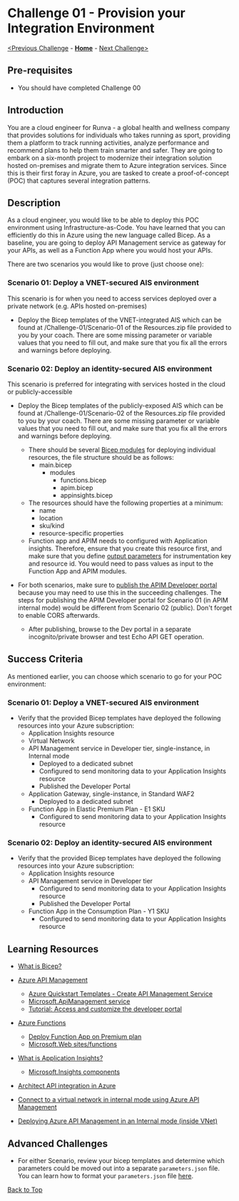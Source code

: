 # Challenge 01 - Provision your Integration Environment

[<Previous Challenge](./Challenge-00.md) - **[Home](../README.md)** - [Next Challenge>](./Challenge-02.md)

## Pre-requisites

- You should have completed Challenge 00

## Introduction
You are a cloud engineer for Runva - a global health and wellness company that provides solutions for individuals who takes running as sport, providing them a platform to track running activities, analyze performance and recommend plans to help them train smarter and safer.  They are going to embark on a six-month project to modernize their integration solution hosted on-premises and migrate them to Azure integration services.  Since this is their first foray in Azure, you are tasked to create a proof-of-concept (POC) that captures several integration patterns.


## Description
As a cloud engineer, you would like to be able to deploy this POC environment using Infrastructure-as-Code.  You have learned that you can efficiently do this in Azure using the new language called Bicep. As a baseline, you are going to deploy API Management service as gateway for your APIs, as well as a Function App where you would host your APIs.

There are two scenarios you would like to prove (just choose one):

### Scenario 01: Deploy a VNET-secured AIS environment 
This scenario is for when you need to access services deployed over a private network (e.g. APIs hosted on-premises)
- Deploy the Bicep templates of the VNET-integrated AIS which can be found at /Challenge-01/Scenario-01 of the Resources.zip file provided to you by your coach.  There are some missing parameter or variable values that you need to fill out, and make sure that you fix all the errors and warnings before deploying.

### Scenario 02: Deploy an identity-secured AIS environment 
This scenario is preferred for integrating with services hosted in the cloud or publicly-accessible
- Deploy the Bicep templates of the publicly-exposed AIS which can be found at /Challenge-01/Scenario-02 of the Resources.zip file provided to you by your coach.  There are some missing parameter or variable values that you need to fill out, and make sure that you fix all the errors and warnings before deploying.
    - There should be several [Bicep modules](https://docs.microsoft.com/en-us/azure/azure-resource-manager/bicep/modules) for deploying individual resources, the file structure should be as follows:
      - main.bicep
        - modules
          - functions.bicep
          - apim.bicep
          - appinsights.bicep
    - The resources should have the following properties at a minimum:
      - name
      - location
      - sku/kind
      - resource-specific properties
    - Function app and APIM needs to configured with Application insights. Therefore, ensure that you create this resource first, and make sure that you define [output parameters](https://docs.microsoft.com/en-us/azure/azure-resource-manager/bicep/outputs?tabs=azure-powershell) for instrumentation key and resource id.  You would need to pass values as input to the Function App and APIM modules. 

- For both scenarios, make sure to [publish the APIM Developer portal](https://docs.microsoft.com/en-us/azure/api-management/api-management-howto-developer-portal-customize#publish) because you may need to use this in the succeeding challenges.  The steps for publishing the APIM Developer portal for Scenario 01 (in APIM internal mode) would be different from Scenario 02 (public). Don't forget to enable CORS afterwards.
  - After publishing, browse to the Dev portal in a separate incognito/private browser and test Echo API GET operation.  

## Success Criteria
As mentioned earlier, you can choose which scenario to go for your POC environment:

### Scenario 01: Deploy a VNET-secured AIS environment
- Verify that the provided Bicep templates have deployed the following resources into your Azure subscription:
  - Application Insights resource
  - Virtual Network
  - API Management service in Developer tier, single-instance, in Internal mode
    - Deployed to a dedicated subnet
    - Configured to send monitoring data to your Application Insights resource
    - Published the Developer Portal
  - Application Gateway, single-instance, in Standard WAF2
    - Deployed to a dedicated subnet
  - Function App in Elastic Premium Plan - E1 SKU
    - Configured to send monitoring data to your Application Insights resource
  
### Scenario 02: Deploy an identity-secured AIS environment
- Verify that the provided Bicep templates have deployed the following resources into your Azure subscription:
  - Application Insights resource
  - API Management service in Developer tier
    - Configured to send monitoring data to your Application Insights resource
    - Published the Developer Portal
  - Function App in the Consumption Plan - Y1 SKU
    - Configured to send monitoring data to your Application Insights resource
  

## Learning Resources
- [What is Bicep?](https://docs.microsoft.com/en-us/azure/azure-resource-manager/bicep/overview)

- [Azure API Management](https://docs.microsoft.com/en-us/azure/api-management/api-management-key-concepts)
  - [Azure Quickstart Templates - Create API Management Service](https://github.com/Azure/azure-quickstart-templates/tree/master/quickstarts/microsoft.apimanagement/azure-api-management-create)
  - [Microsoft.ApiManagement service](https://docs.microsoft.com/en-us/azure/templates/microsoft.apimanagement/service?tabs=bicep)
  - [Tutorial: Access and customize the developer portal](https://docs.microsoft.com/en-us/azure/api-management/api-management-howto-developer-portal-customize)
  
- [Azure Functions](https://docs.microsoft.com/en-us/azure/azure-functions/functions-overview)
  - [Deploy Function App on Premium plan](https://docs.microsoft.com/en-us/azure/azure-functions/functions-infrastructure-as-code#deploy-on-premium-plan)
  - [Microsoft.Web sites/functions](https://docs.microsoft.com/en-us/azure/templates/microsoft.web/sites/functions?tabs=bicep)
 
- [What is Application Insights?](https://docs.microsoft.com/en-us/azure/azure-monitor/app/app-insights-overview)
  - [Microsoft.Insights components](https://docs.microsoft.com/en-us/azure/templates/microsoft.insights/components?tabs=bicep)

- [Architect API integration in Azure](https://docs.microsoft.com/en-us/learn/paths/architect-api-integration/)

- [Connect to a virtual network in internal mode using Azure API Management](https://docs.microsoft.com/en-us/azure/api-management/api-management-using-with-internal-vnet?tabs=stv2)
- [Deploying Azure API Management in an Internal mode (inside VNet)](https://techcommunity.microsoft.com/t5/fasttrack-for-azure/deploying-azure-api-management-in-an-internal-mode-inside-vnet/ba-p/3033493)


## Advanced Challenges
- For either Scenario, review your bicep templates and determine which parameters could be moved out into a separate ```parameters.json``` file.  You can learn how to format your ```parameters.json``` file [here](https://docs.microsoft.com/en-us/azure/azure-resource-manager/templates/parameter-files).

[Back to Top](#challenge-01---provision-your-integration-environment)